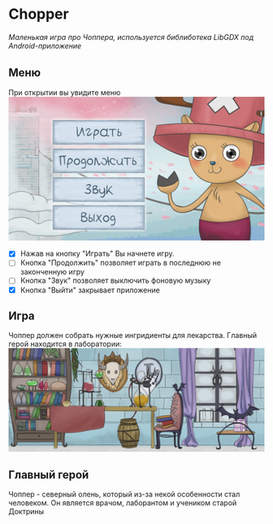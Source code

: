 # Chopper
###### Маленькая игра про Чоппера, используется библиботека LibGDX под Android-приложение
## Меню
При открытии вы увидите меню 
![alt tag](https://github.com/sarage/chopper/blob/master/readme/%D0%BC%D0%B5%D0%BD%D1%8E.png)
- [x] Нажав на кнопку "Играть" Вы начнете игру.
- [ ] Кнопка "Продолжить" позволяет играть в последнюю не законченную игру
- [ ] Кнопка "Звук" позволяет выключить фоновую музыку
- [x] Кнопка "Выйти" закрывает приложение

## Игра
Чоппер должен собрать нужные ингридиенты для лекарства. Главный герой находится в лаборатории:
![alt tag](https://github.com/sarage/chopper/blob/master/readme/map.png)

## Главный герой
Чоппер - северный олень, который из-за некой особенности стал человеком. Он является врачом, лаборантом и учеником старой Доктрины

